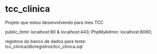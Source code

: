 # tcc_clinica
 Projeto que estou desenvolvendo para meu TCC
 
public_html: localhost:80 & localhost:443;
PhpMyAdmin: localhost:8080;

registros do banco de dados para teste: tcc_clinica/db/registros/tcc_clinica.sql
